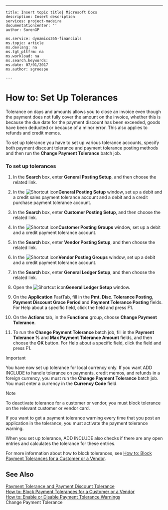 ---
    title: Insert topic title| Microsoft Docs
    description: Insert description
    services: project-madeira
    documentationcenter: ''
    author: SorenGP

    ms.service: dynamics365-financials
    ms.topic: article
    ms.devlang: na
    ms.tgt_pltfrm: na
    ms.workload: na
    ms.search.keywords:
    ms.date: 07/01/2017
    ms.author: sgroespe

    ---
# How to: Set Up Tolerances
Tolerance on days and amounts allows you to close an invoice even though the payment does not fully cover the amount on the invoice, whether this is because the due date for the payment discount has been exceeded, goods have been deducted or because of a minor error. This also applies to refunds and credit memos.  
  
 To set up tolerance you have to set up various tolerance accounts, specify both payment discount tolerance and payment tolerance posting methods and then run the **Change Payment Tolerance** batch job.  
  
### To set up tolerances  
  
1.  In the **Search** box, enter **General Posting Setup**, and then choose the related link.  
  
2.  In the ![Shortcut icon](../media/shortcutcoldicon.gif "shortcutColdIcon")**General Posting Setup** window, set up a debit and a credit sales payment tolerance account and a debit and a credit purchase payment tolerance account.  
  
3.  In the **Search** box, enter **Customer Posting Setup**, and then choose the related link.  
  
4.  In the ![Shortcut icon](../media/shortcutcoldicon.gif "shortcutColdIcon")**Customer Posting Groups** window, set up a debit and a credit payment tolerance account.  
  
5.  In the **Search** box, enter **Vendor Posting Setup**, and then choose the related link.  
  
6.  In the ![Shortcut icon](../media/shortcutcoldicon.gif "shortcutColdIcon")**Vendor Posting Groups** window, set up a debit and a credit payment tolerance account.  
  
7.  In the **Search** box, enter **General Ledger Setup**, and then choose the related link.  
  
8.  Open the ![Shortcut icon](../media/shortcutcoldicon.gif "shortcutColdIcon")**General Ledger Setup** window.  
  
9. On the **Application** FastTab, fill in the **Pmt. Disc. Tolerance Posting**, **Payment Discount Grace Period** and **Payment Tolerance Posting** fields. For Help about a specific field, click the field and press F1.  
  
10. On the **Actions** tab, in the **Functions** group, choose **Change Payment Tolerance**.  
  
11. To run the **Change Payment Tolerance** batch job, fill in the **Payment Tolerance %** and **Max Payment Tolerance Amount** fields, and then choose the **OK** button. For Help about a specific field, click the field and press F1.  
  
> [!IMPORTANT]  
>  You have now set up tolerance for local currency only. If you want ADD INCLUDE<!--[!INCLUDE[navnow](../../includes/navnow_md.md)]--> to handle tolerance on payments, credit memos, and refunds in a foreign currency, you must run the **Change Payment Tolerance** batch job. You must enter a currency in the **Currency Code** field.  
  
> [!NOTE]  
>  To deactivate tolerance for a customer or vendor, you must block tolerance on the relevant customer or vendor card.  
>   
>  If you want to get a payment tolerance warning every time that you post an application in the tolerance, you must activate the payment tolerance warning.  
>   
>  When you set up tolerance, ADD INCLUDE<!--[!INCLUDE[navnow](../../includes/navnow_md.md)]--> also checks if there are any open entries and calculates the tolerance for these entries.  
>   
>  For more information about how to block tolerances, see [How to: Block Payment Tolerances for a Customer or a Vendor](../how-to-enable-or-disable-payment-tolerance-warnings.md).  
  
## See Also  
 [Payment Tolerance and Payment Discount Tolerance](../payment-tolerance-and-payment-discount-tolerance.md)   
 [How to: Block Payment Tolerances for a Customer or a Vendor](../how-to-block-payment-tolerances-for-a-customer-or-a-vendor.md)   
 [How to: Enable or Disable Payment Tolerance Warnings](../how-to-enable-or-disable-payment-tolerance-warnings.md)   
 Change Payment Tolerance